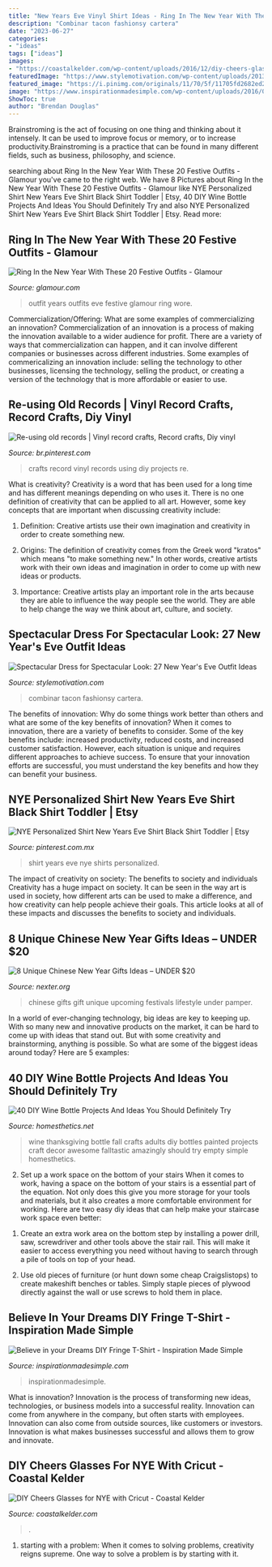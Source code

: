 ```yaml
---
title: "New Years Eve Vinyl Shirt Ideas - Ring In The New Year With These 20 Festive Outfits"
description: "Combinar tacon fashionsy cartera"
date: "2023-06-27"
categories:
- "ideas"
tags: ["ideas"]
images:
- "https://coastalkelder.com/wp-content/uploads/2016/12/diy-cheers-glasses_06.jpg"
featuredImage: "https://www.stylemotivation.com/wp-content/uploads/2013/12/Spectacular-Dress-for-Spectacular-Look-27-New-Year-Eve-Outfit-Ideas-14-620x908.jpg"
featured_image: "https://i.pinimg.com/originals/11/70/5f/11705fd2682ed23e6a5488afcf002146.jpg"
image: "https://www.inspirationmadesimple.com/wp-content/uploads/2016/03/diy-vinyl-fringe-t-shirt-666x1000.jpg"
ShowToc: true
author: "Brendan Douglas"
---
```



Brainstroming is the act of focusing on one thing and thinking about it intensely. It can be used to improve focus or memory, or to increase productivity.Brainstroming is a practice that can be found in many different fields, such as business, philosophy, and science.

	

		
searching about Ring In the New Year With These 20 Festive Outfits - Glamour you've came to the right web. We have 8 Pictures about Ring In the New Year With These 20 Festive Outfits - Glamour like NYE Personalized Shirt New Years Eve Shirt Black Shirt Toddler | Etsy, 40 DIY Wine Bottle Projects And Ideas You Should Definitely Try and also NYE Personalized Shirt New Years Eve Shirt Black Shirt Toddler | Etsy. Read more:
		
    
## Ring In The New Year With These 20 Festive Outfits - Glamour

<img loading=lazy src="https://media.glamour.com/photos/56963fe2d9dab9ff41b56ba8/master/w_1600/slideshow-nye-outfits-03-new-years-eve-outfit-idea-lbd-we-wore-what-main.jpg" onerror="this.onerror=null;this.src='https://tse3.mm.bing.net/th?id=OIP.yzZza1Z04aEQgFUICUVwoQHaLH&amp;pid=15.1';" alt="Ring In the New Year With These 20 Festive Outfits - Glamour">

_Source: glamour.com_

>outfit years outfits eve festive glamour ring wore. 

	

Commercialization/Offering: What are some examples of commercializing an innovation?
Commercialization of an innovation is a process of making the innovation available to a wider audience for profit. There are a variety of ways that commercialization can happen, and it can involve different companies or businesses across different industries. Some examples of commericalizing an innovation include: selling the technology to other businesses, licensing the technology, selling the product, or creating a version of the technology that is more affordable or easier to use.

    
## Re-using Old Records | Vinyl Record Crafts, Record Crafts, Diy Vinyl

<img loading=lazy src="https://i.pinimg.com/originals/28/b9/fc/28b9fc628cf213ac377bfeabe9a25358.jpg" onerror="this.onerror=null;this.src='https://tse4.mm.bing.net/th?id=OIP.UaKyOXKbrGjulzi12CT4tQHaJ4&amp;pid=15.1';" alt="Re-using old records | Vinyl record crafts, Record crafts, Diy vinyl">

_Source: br.pinterest.com_

>crafts record vinyl records using diy projects re. 

	

What is creativity?
Creativity is a word that has been used for a long time and has different meanings depending on who uses it. There is no one definition of creativity that can be applied to all art. However, some key concepts that are important when discussing creativity include:
1) Definition: Creative artists use their own imagination and creativity in order to create something new.

2) Origins: The definition of creativity comes from the Greek word "kratos" which means "to make something new." In other words, creative artists work with their own ideas and imagination in order to come up with new ideas or products.

3) Importance: Creative artists play an important role in the arts because they are able to influence the way people see the world. They are able to help change the way we think about art, culture, and society.

    
## Spectacular Dress For Spectacular Look: 27 New Year&#039;s Eve Outfit Ideas

<img loading=lazy src="https://www.stylemotivation.com/wp-content/uploads/2013/12/Spectacular-Dress-for-Spectacular-Look-27-New-Year-Eve-Outfit-Ideas-14-620x908.jpg" onerror="this.onerror=null;this.src='https://tse2.mm.bing.net/th?id=OIP.vUEKX7iX3jKPjrN_mfOYGAHaK2&amp;pid=15.1';" alt="Spectacular Dress for Spectacular Look: 27 New Year&#039;s Eve Outfit Ideas">

_Source: stylemotivation.com_

>combinar tacon fashionsy cartera. 

	

The benefits of innovation: Why do some things work better than others and what are some of the key benefits of innovation?
When it comes to innovation, there are a variety of benefits to consider. Some of the key benefits include: increased productivity, reduced costs, and increased customer satisfaction. However, each situation is unique and requires different approaches to achieve success. To ensure that your innovation efforts are successful, you must understand the key benefits and how they can benefit your business.

    
## NYE Personalized Shirt New Years Eve Shirt Black Shirt Toddler | Etsy

<img loading=lazy src="https://i.pinimg.com/originals/11/70/5f/11705fd2682ed23e6a5488afcf002146.jpg" onerror="this.onerror=null;this.src='https://tse3.mm.bing.net/th?id=OIP.b-MWJV6X0F1VKFCzKirBYAHaJ6&amp;pid=15.1';" alt="NYE Personalized Shirt New Years Eve Shirt Black Shirt Toddler | Etsy">

_Source: pinterest.com.mx_

>shirt years eve nye shirts personalized. 

	

The impact of creativity on society: The benefits to society and individuals
Creativity has a huge impact on society. It can be seen in the way art is used in society, how different arts can be used to make a difference, and how creativity can help people achieve their goals. This article looks at all of these impacts and discusses the benefits to society and individuals.

    
## 8 Unique Chinese New Year Gifts Ideas – UNDER $20

<img loading=lazy src="https://nexter.org/wp-content/uploads/2018/01/chinese-new-year-gift-pic8.jpg" onerror="this.onerror=null;this.src='https://tse3.mm.bing.net/th?id=OIP.9tgnc__0x0Pe2XqHdlBLEwHaFu&amp;pid=15.1';" alt="8 Unique Chinese New Year Gifts Ideas – UNDER $20">

_Source: nexter.org_

>chinese gifts gift unique upcoming festivals lifestyle under pamper. 

	

In a world of ever-changing technology, big ideas are key to keeping up. With so many new and innovative products on the market, it can be hard to come up with ideas that stand out. But with some creativity and brainstorming, anything is possible. So what are some of the biggest ideas around today? Here are 5 examples: 

    
## 40 DIY Wine Bottle Projects And Ideas You Should Definitely Try

<img loading=lazy src="https://cdn.homesthetics.net/wp-content/uploads/2014/12/40-Wine-Bottle-Ideas-You-Should-Try-26.jpg" onerror="this.onerror=null;this.src='https://tse4.mm.bing.net/th?id=OIP.MTWjM3tyZJF5fEH5G3M64gHaJ6&amp;pid=15.1';" alt="40 DIY Wine Bottle Projects And Ideas You Should Definitely Try">

_Source: homesthetics.net_

>wine thanksgiving bottle fall crafts adults diy bottles painted projects craft decor awesome falltastic amazingly should try empty simple homesthetics. 

	

2) Set up a work space on the bottom of your stairs
When it comes to work, having a space on the bottom of your stairs is a essential part of the equation. Not only does this give you more storage for your tools and materials, but it also creates a more comfortable environment for working. Here are two easy diy ideas that can help make your staircase work space even better:
1. Create an extra work area on the bottom step by installing a power drill, saw, screwdriver and other tools above the stair rail. This will make it easier to access everything you need without having to search through a pile of tools on top of your head.

2. Use old pieces of furniture (or hunt down some cheap Craigslistops) to create makeshift benches or tables. Simply staple pieces of plywood directly against the wall or use screws to hold them in place.

    
## Believe In Your Dreams DIY Fringe T-Shirt - Inspiration Made Simple

<img loading=lazy src="https://www.inspirationmadesimple.com/wp-content/uploads/2016/03/diy-vinyl-fringe-t-shirt-666x1000.jpg" onerror="this.onerror=null;this.src='https://tse3.mm.bing.net/th?id=OIP.c37YIynsRMm1hjuYJE4rFQHaLH&amp;pid=15.1';" alt="Believe in your Dreams DIY Fringe T-Shirt - Inspiration Made Simple">

_Source: inspirationmadesimple.com_

>inspirationmadesimple. 

	

What is innovation?
Innovation is the process of transforming new ideas, technologies, or business models into a successful reality. Innovation can come from anywhere in the company, but often starts with employees. Innovation can also come from outside sources, like customers or investors. Innovation is what makes businesses successful and allows them to grow and innovate.

    
## DIY Cheers Glasses For NYE With Cricut - Coastal Kelder

<img loading=lazy src="https://coastalkelder.com/wp-content/uploads/2016/12/diy-cheers-glasses_06.jpg" onerror="this.onerror=null;this.src='https://tse3.mm.bing.net/th?id=OIP.WVGzAhZS_MFcAQRvaFwbtAHaHa&amp;pid=15.1';" alt="DIY Cheers Glasses for NYE with Cricut - Coastal Kelder">

_Source: coastalkelder.com_

>. 

	

1. starting with a problem: When it comes to solving problems, creativity reigns supreme. One way to solve a problem is by starting with it.

